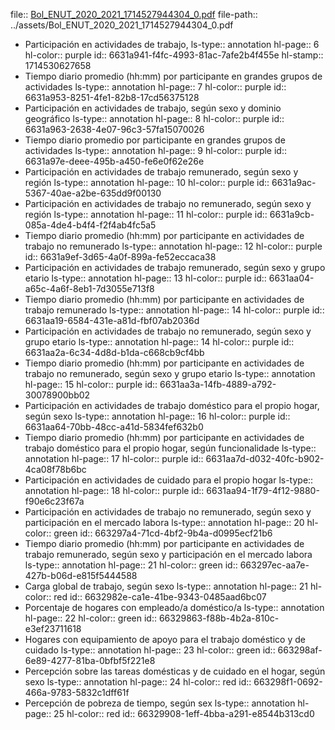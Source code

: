file:: [Bol_ENUT_2020_2021_1714527944304_0.pdf](../assets/Bol_ENUT_2020_2021_1714527944304_0.pdf)
file-path:: ../assets/Bol_ENUT_2020_2021_1714527944304_0.pdf

- Participación en actividades de trabajo,
  ls-type:: annotation
  hl-page:: 6
  hl-color:: purple
  id:: 6631a941-f4fc-4993-81ac-7afe2b4f455e
  hl-stamp:: 1714530627658
- Tiempo diario promedio (hh:mm) por participante en grandes grupos de actividades
  ls-type:: annotation
  hl-page:: 7
  hl-color:: purple
  id:: 6631a953-8251-4fe1-82b8-17cd56375128
- Participación en actividades de trabajo, según sexo y dominio geográfico
  ls-type:: annotation
  hl-page:: 8
  hl-color:: purple
  id:: 6631a963-2638-4e07-96c3-57fa15070026
- Tiempo diario promedio por participante en grandes grupos de actividades
  ls-type:: annotation
  hl-page:: 9
  hl-color:: purple
  id:: 6631a97e-deee-495b-a450-fe6e0f62e26e
- Participación en actividades de trabajo remunerado, según sexo y región
  ls-type:: annotation
  hl-page:: 10
  hl-color:: purple
  id:: 6631a9ac-5367-40ae-a2be-635dd9f00130
- Participación en actividades de trabajo no remunerado, según sexo y región
  ls-type:: annotation
  hl-page:: 11
  hl-color:: purple
  id:: 6631a9cb-085a-4de4-b4f4-f2f4ab4fc5a5
- Tiempo diario promedio (hh:mm) por participante en actividades de trabajo no remunerado
  ls-type:: annotation
  hl-page:: 12
  hl-color:: purple
  id:: 6631a9ef-3d65-4a0f-899a-fe52eccaca38
- Participación en actividades de trabajo remunerado, según sexo y grupo etario
  ls-type:: annotation
  hl-page:: 13
  hl-color:: purple
  id:: 6631aa04-a65c-4a6f-8eb1-7d3055e713f8
- Tiempo diario promedio (hh:mm) por participante en actividades de trabajo remunerado
  ls-type:: annotation
  hl-page:: 14
  hl-color:: purple
  id:: 6631aa19-6584-431e-a81d-fbf07ab2036d
- Participación en actividades de trabajo no remunerado, según sexo y grupo etario
  ls-type:: annotation
  hl-page:: 14
  hl-color:: purple
  id:: 6631aa2a-6c34-4d8d-b1da-c668cb9cf4bb
- Tiempo diario promedio (hh:mm) por participante en actividades de trabajo no remunerado, según sexo y grupo etario
  ls-type:: annotation
  hl-page:: 15
  hl-color:: purple
  id:: 6631aa3a-14fb-4889-a792-30078900bb02
- Participación en actividades de trabajo doméstico para el propio hogar, según sexo
  ls-type:: annotation
  hl-page:: 16
  hl-color:: purple
  id:: 6631aa64-70bb-48cc-a41d-5834fef632b0
- Tiempo diario promedio (hh:mm) por participante en actividades de trabajo doméstico para el propio hogar, según funcionalidade
  ls-type:: annotation
  hl-page:: 17
  hl-color:: purple
  id:: 6631aa7d-d032-40fc-b902-4ca08f78b6bc
- Participación en actividades de cuidado para el propio hogar
  ls-type:: annotation
  hl-page:: 18
  hl-color:: purple
  id:: 6631aa94-1f79-4f12-9880-f90e6c23f67a
- Participación en actividades de trabajo no remunerado, según sexo y participación en el mercado labora
  ls-type:: annotation
  hl-page:: 20
  hl-color:: green
  id:: 663297a4-71cd-4bf2-9b4a-d0995ecf21b6
- Tiempo diario promedio (hh:mm) por participante en actividades de trabajo remunerado, según sexo y participación en el mercado labora
  ls-type:: annotation
  hl-page:: 21
  hl-color:: green
  id:: 663297ec-aa7e-427b-b06d-e815f5444588
- Carga global de trabajo, según sexo
  ls-type:: annotation
  hl-page:: 21
  hl-color:: red
  id:: 6632982e-ca1e-41be-9343-0485aad6bc07
- Porcentaje de hogares con empleado/a doméstico/a
  ls-type:: annotation
  hl-page:: 22
  hl-color:: green
  id:: 66329863-f88b-4b2a-810c-e3ef23711618
- Hogares con equipamiento de apoyo para el trabajo doméstico y de cuidado
  ls-type:: annotation
  hl-page:: 23
  hl-color:: green
  id:: 663298af-6e89-4277-81ba-0bfbf5f221e8
- Percepción sobre las tareas domésticas y de cuidado en el hogar, según sexo
  ls-type:: annotation
  hl-page:: 24
  hl-color:: red
  id:: 663298f1-0692-466a-9783-5832c1dff61f
- Percepción de pobreza de tiempo, según sex
  ls-type:: annotation
  hl-page:: 25
  hl-color:: red
  id:: 66329908-1eff-4bba-a291-e8544b313cd0